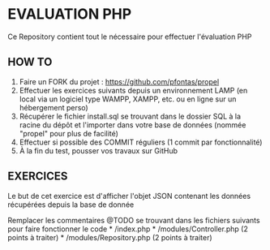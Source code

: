 # EVALUATION PHP

Ce Repository contient tout le nécessaire pour effectuer l'évaluation PHP

## HOW TO

1. Faire un FORK du projet : https://github.com/pfontas/propel
2. Effectuer les exercices suivants depuis un environnement LAMP (en local via un logiciel type WAMPP, XAMPP, etc. ou en ligne sur un hébergement perso)
3. Récupérer le fichier install.sql se trouvant dans le dossier SQL à la racine du dépôt et l'importer dans votre base de données (nommée "propel" pour plus de facilité)
4. Effectuer si possible des COMMIT réguliers (1 commit par fonctionnalité)
5. À la fin du test, pousser vos travaux sur GitHub

## EXERCICES

Le but de cet exercice est d'afficher l'objet JSON contenant les données récupérées depuis la base de donnée

Remplacer les commentaires @TODO se trouvant dans les fichiers suivants pour faire fonctionner le code
	* /index.php
	* /modules/Controller.php (2 points à traiter)
	* /modules/Repository.php (2 points à traiter)
